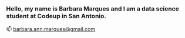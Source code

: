 ### Hello, my name is Barbara Marques and I am a data science student at Codeup in San Antonio.  

📫 barbara.ann.marques@gmail.com


